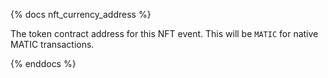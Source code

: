 {% docs nft_currency_address %}

The token contract address for this NFT event. This will be `MATIC` for native MATIC transactions. 

{% enddocs %}